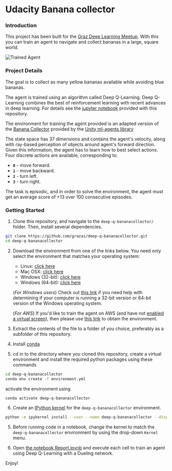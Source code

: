 [//]: # (Image References)

[image1]: https://user-images.githubusercontent.com/10624937/42135619-d90f2f28-7d12-11e8-8823-82b970a54d7e.gif "Trained Agent"

# Udacity Banana collector

### Introduction

This project has been built for the [Graz Deep Learning Meetup](https://www.meetup.com/de-DE/DeepLearningGraz/).
With this you can train an agent to navigate and collect bananas in a large, square world.

![Trained Agent][image1]

### Project Details

The goal is to collect as many yellow bananas available while avoiding blue bananas.

The agent is trained using an algorithm called Deep Q-Learning. Deep Q-Learning combines the best of reinforcement learning with recent advances in deep learning. For details see the [jupyter notebook](./Report.ipynb) provided with this repository. 

The environment for training the agent provided is an adapted version of the [Banana Collector](https://github.com/Unity-Technologies/ml-agents/blob/master/docs/Learning-Environment-Examples.md#banana-collector) provided by the [Unity ml-agents library](https://github.com/Unity-Technologies/ml-agents)

The state space has 37 dimensions and contains the agent's velocity, along with ray-based perception of objects around agent's forward direction.  Given this information, the agent has to learn how to best select actions.  Four discrete actions are available, corresponding to:
- **`0`** - move forward.
- **`1`** - move backward.
- **`2`** - turn left.
- **`3`** - turn right.

The task is episodic, and in order to solve the environment, the agent must get an average score of +13 over 100 consecutive episodes.

### Getting Started

1. Clone this repository, and navigate to the `deep-q-bananacollector/` folder.  Then, install several dependencies.
```bash
git clone https://github.com/grazai/deep-q-bananacollector.git
cd deep-q-bananacollector
```

2. Download the environment from one of the links below.  You need only select the environment that matches your operating system:
    - Linux: [click here](https://s3-us-west-1.amazonaws.com/udacity-drlnd/P1/Banana/Banana_Linux.zip)
    - Mac OSX: [click here](https://s3-us-west-1.amazonaws.com/udacity-drlnd/P1/Banana/Banana.app.zip)
    - Windows (32-bit): [click here](https://s3-us-west-1.amazonaws.com/udacity-drlnd/P1/Banana/Banana_Windows_x86.zip)
    - Windows (64-bit): [click here](https://s3-us-west-1.amazonaws.com/udacity-drlnd/P1/Banana/Banana_Windows_x86_64.zip)
    
    (_For Windows users_) Check out [this link](https://support.microsoft.com/en-us/help/827218/how-to-determine-whether-a-computer-is-running-a-32-bit-version-or-64) if you need help with determining if your computer is running a 32-bit version or 64-bit version of the Windows operating system.

    (_For AWS_) If you'd like to train the agent on AWS (and have not [enabled a virtual screen](https://github.com/Unity-Technologies/ml-agents/blob/master/docs/Training-on-Amazon-Web-Service.md)), then please use [this link](https://s3-us-west-1.amazonaws.com/udacity-drlnd/P1/Banana/Banana_Linux_NoVis.zip) to obtain the environment.

3. Extract the contents of the file to a folder of you choice, preferably as a subfolder of this repository.

4. Install [conda](https://conda.io/en/latest/miniconda.html) 
5. cd in to the directory where you cloned this repository, create a virtual environment and install the required python packages using these commands

```bash
cd deep-q-bananacollector
conda env create -f environment.yml
```

activate the environment using

```bash
conda activate deep-q-bananacollector
```

6. Create an [IPython kernel](http://ipython.readthedocs.io/en/stable/install/kernel_install.html) for the `deep-q-bananacollector` environment.  
```bash
python -m ipykernel install --user --name deep-q-bananacollector --display-name "deep-q-bananacollector"
```
5. Before running code in a notebook, change the kernel to match the `deep-q-bananacollector` environment by using the drop-down `Kernel` menu. 

6. Open [the notebook Report.ipynb](./Report.ipynb) and execute each cell to train an agent using Deep Q-Learning with a Dueling network.

Enjoy!




